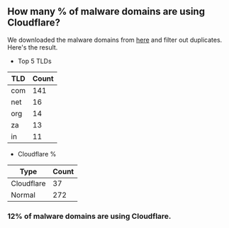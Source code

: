 ## How many % of malware domains are using Cloudflare?


We downloaded the malware domains from [here](https://urlhaus.abuse.ch) and filter out duplicates.
Here's the result.


[//]: # (start replacement)


- Top 5 TLDs

| TLD | Count |
| --- | --- |
| com | 141 |
| net | 16 |
| org | 14 |
| za | 13 |
| in | 11 |


- Cloudflare %

| Type | Count |
| --- | --- |
| Cloudflare | 37 |
| Normal | 272 |


### 12% of malware domains are using Cloudflare.